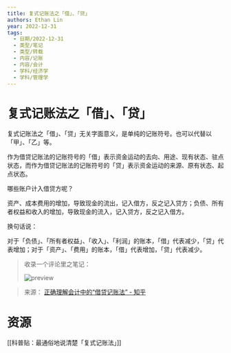 ```yaml
---
title: 复式记账法之「借」、「贷」
authors: Ethan Lin
year: 2022-12-31 
tags:
  - 日期/2022-12-31 
  - 类型/笔记 
  - 类型/转载 
  - 内容/记账 
  - 内容/会计 
  - 学科/经济学 
  - 学科/管理学
---
```



# 复式记账法之「借」、「贷」





复式记账法之「借」、「贷」无关字面意义，是单纯的记账符号。也可以代替以「甲」、「乙」等。

作为借贷记账法的记账符号的「借」表示资金运动的去向、用途、现有状态、驻点状态，而作为借贷记账法的记账符号的「贷」表示资金运动的来源、原有状态、起点状态。

哪些账户计入借贷方呢？

资产、成本费用的增加，导致现金的流出，记入借方，反之记入贷方；负债、所有者权益和收入的增加，导致现金的流入，记入贷方，反之记入借方。

换句话说：

对于「负债」、「所有者权益」、「收入」、「利润」的账本，「借」代表减少，「贷」代表增加；对于「资产」、「费用」的账本，「借」代表增加，「贷」代表减少。



> 收录一个评论里之笔记：
>
> ![preview](v2-2057e0d2449cb28f941645cc5a1dedaf.jpeg)
>
> 
>


> 来源：
> [正确理解会计中的“借贷记账法” - 知乎](https://zhuanlan.zhihu.com/p/35030305#:~:text=资产、成本费用的,，反之记入借方%E3%80%82)



# 资源

[[科普贴：最通俗地说清楚「复式记账法」]]